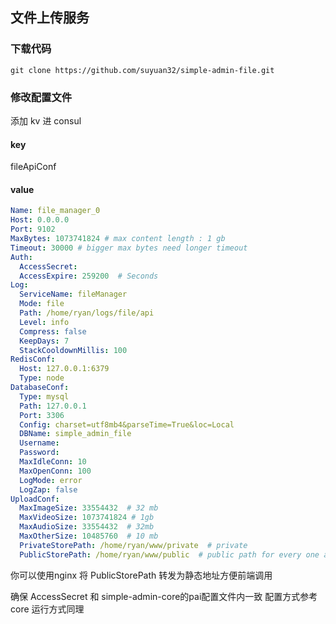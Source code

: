 ## 文件上传服务

### 下载代码
```shell
git clone https://github.com/suyuan32/simple-admin-file.git
```

### 修改配置文件

添加 kv 进 consul

#### key
fileApiConf

#### value
```yaml
Name: file_manager_0
Host: 0.0.0.0
Port: 9102
MaxBytes: 1073741824 # max content length : 1 gb
Timeout: 30000 # bigger max bytes need longer timeout
Auth:
  AccessSecret:
  AccessExpire: 259200  # Seconds
Log:
  ServiceName: fileManager
  Mode: file
  Path: /home/ryan/logs/file/api
  Level: info
  Compress: false
  KeepDays: 7
  StackCooldownMillis: 100
RedisConf:
  Host: 127.0.0.1:6379
  Type: node
DatabaseConf:
  Type: mysql
  Path: 127.0.0.1
  Port: 3306
  Config: charset=utf8mb4&parseTime=True&loc=Local
  DBName: simple_admin_file
  Username:
  Password:
  MaxIdleConn: 10
  MaxOpenConn: 100
  LogMode: error
  LogZap: false
UploadConf:
  MaxImageSize: 33554432  # 32 mb
  MaxVideoSize: 1073741824 # 1gb
  MaxAudioSize: 33554432  # 32mb
  MaxOtherSize: 10485760  # 10 mb
  PrivateStorePath: /home/ryan/www/private  # private
  PublicStorePath: /home/ryan/www/public  # public path for every one access e.g. nginx path
```
你可以使用nginx 将 PublicStorePath 转发为静态地址方便前端调用

确保 AccessSecret 和 simple-admin-core的pai配置文件内一致
配置方式参考core
运行方式同理